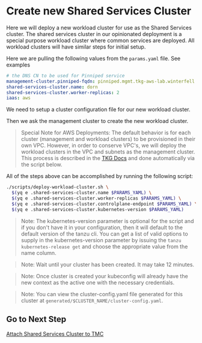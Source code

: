 # Create new Shared Services Cluster

Here we will deploy a new workload cluster for use as the Shared Services cluster.  The shared services cluster in our opinionated deployment is a special purpose workload cluster where common services are deployed.  All workload clusters will have similar steps for initial setup.

Here we are pulling the following values from the `params.yaml` file.  See examples

```yaml
# the DNS CN to be used for Pinniped service
management-cluster.pinniped-fqdn: pinniped.mgmt.tkg-aws-lab.winterfell.live
shared-services-cluster.name: dorn
shared-services-cluster.worker-replicas: 2
iaas: aws
```

We need to setup a cluster configuration file for our new workload cluster.  

Then we ask the management cluster to create the new workload cluster.

>Special Note for AWS Deployments: The default behavior is for each cluster (management and workload clusters) to be provisioned in their own VPC.  However, in order to conserve VPC's, we will deploy the workload clusters in the VPC and subnets as the management cluster.  This process is described in the [TKG Docs](https://docs.vmware.com/en/VMware-Tanzu-Kubernetes-Grid/1.5/vmware-tanzu-kubernetes-grid-15/GUID-tanzu-k8s-clusters-aws.html#deploy-a-cluster-that-shares-a-vpc-and-nat-gateways-with-the-management-cluster-3) and done automatically via the script below.

All of the steps above can be accomplished by running the following script:

```bash
./scripts/deploy-workload-cluster.sh \
  $(yq e .shared-services-cluster.name $PARAMS_YAML) \
  $(yq e .shared-services-cluster.worker-replicas $PARAMS_YAML) \
  $(yq e .shared-services-cluster.controlplane-endpoint $PARAMS_YAML) \
  $(yq e .shared-services-cluster.kubernetes-version $PARAMS_YAML)
```

>Note: The kubernetes-version parameter is optional for the script and if you don't have it in your configuration, then it will default to the default version of the tanzu cli.  You can get a list of valid options to supply in the kubernetes-version parameter by issuing the `tanzu kubernetes-release get` and choose the appropriate value from the name column.

>Note: Wait until your cluster has been created. It may take 12 minutes.

>Note: Once cluster is created your kubeconfig will already have the new context as the active one with the necessary credentials.

>Note: You can view the cluster-config.yaml file generated for this cluster at `generated/$CLUSTER_NAME/cluster-config.yaml`.

## Go to Next Step

[Attach Shared Services Cluster to TMC](02_attach_tmc_ssc.md)
